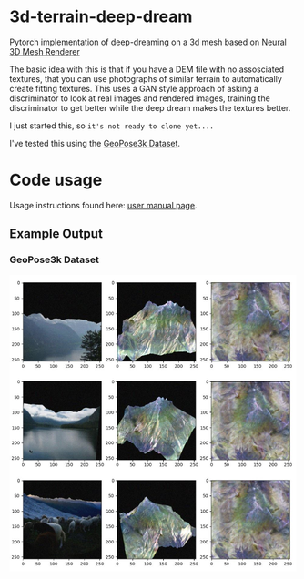 # 3d-terrain-deep-dream
Pytorch implementation of deep-dreaming on a 3d mesh based on [Neural 3D Mesh Renderer](https://arxiv.org/pdf/1711.07566.pdf)

The basic idea with this is that if you have a DEM file with no assosciated textures, that you can use photographs of similar terrain to automatically create fitting textures. This uses a GAN style approach of asking a discriminator to look at real images and rendered images, training the discriminator to get better while the deep dream makes the textures better.

I just started this, so `it's not ready to clone yet....`

I've tested this using the [GeoPose3k Dataset](http://cphoto.fit.vutbr.cz/geoPose3K/).

# Code usage
Usage instructions found here: [user manual page](USAGE.md).

## Example Output
### GeoPose3k Dataset
![](output/austria_01.jpg)
